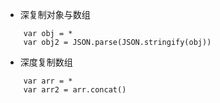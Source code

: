 * 深复制对象与数组
```
    var obj = *
    var obj2 = JSON.parse(JSON.stringify(obj))
```

* 深度复制数组
```
    var arr = *
    var arr2 = arr.concat()
```